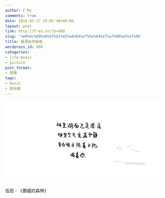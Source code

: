 ```yaml
---
author: F_Ms
comments: true
date: 2016-05-17 15:05:40+00:00
layout: post
link: http://f-ms.cn/?p=988
slug: '%e6%9c%80%e6%b7%b1%e5%a4%84%e7%9a%84%e7%a7%98%e5%af%86'
title: 最深处的秘密
wordpress_id: 988
categories:
- life-music
- picture
post_format:
- 图像
tags:
- music
- 鼠标画
---
```


![那里湖面总是澄清，那里空气充满宁静，雪白明月照着大地，唱着你_20160515](/img/post/wp/2016/05/那里湖面总是澄清，那里空气充满宁静，雪白明月照着大地，唱着你_20160515.png)


伍佰 - 《挪威的森林》
